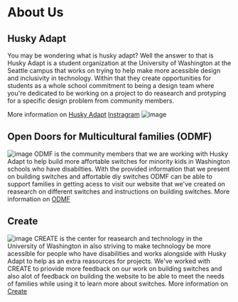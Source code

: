 # About Us

## Husky Adapt 
You may be wondering what is husky adapt? Well the answer to that is Husky Adapt is a student organization at the University of Washington at the Seattle campus that works on trying to help make more acessible design and inclusivity in technology. Within that they create opportunities for students as a whole school commitment to being a design team where you're dedicated to be working on a project to do reasearch and protyping for a specific design problem from community members.

More information on [Husky Adapt](https://www.huskyadapt.me.uw.edu/) 
[Instragram](https://www.instagram.com/huskyadapt/)
![image](https://github.com/user-attachments/assets/f0d38845-0445-4c32-91b4-ea80b21d4a2a)

## Open Doors for Multicultural families (ODMF) 
![image](https://github.com/user-attachments/assets/0b9b5883-9ec9-49fa-98b5-fc20489b3e76)
ODMF is the community members that we are working with Husky Adapt to help build more affortable switches for minority kids in Washington schools who have disabilties. With the provided information that we present on building switches and affortable diy switches ODMF can be able to support families in getting acess to visit our website that we've created on reasearch on different switches and instructions on building switches.
More information on [ODMF](https://opendoorswa.org/)

## Create 
![image](https://github.com/user-attachments/assets/3dbe7e55-f1f6-4bad-86d6-44825133e454)
CREATE is the center for reasearch and technology in the University of Washington in also striving to make technology be more acessible for people who have disabilities and works alongside with Husky Adapt to help as an extra reasources for projects. We've worked with CREATE to priovide more feedback on our work on building switches and also alot of feedback on building the website to be able to meet the needs of families while using it to learn more about switches. 
More information on [Create](https://create.uw.edu/)


